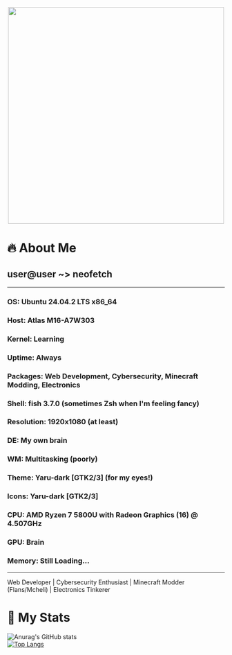 <div id="header" align="center">
  <img src="https://media2.giphy.com/media/v1.Y2lkPTc5MGI3NjExaWZ0M3psZHVlaHIweWZ5ejV0OWh6bWszbXV3NHVjb2N4MW1jZ2kwayZlcD12MV9pbnRlcm5hbF9naWZfYnlfaWQmY3Q9Zw/Ws6T5PN7wHv3cY8xy8/giphy.gif" width="500"/>
</div>

# 🔥 About Me
## user@user ~> neofetch
------------------------------------
### OS:              Ubuntu 24.04.2 LTS x86_64
### Host:            Atlas M16-A7W303
### Kernel:          Learning
### Uptime:          Always
### Packages:        Web Development, Cybersecurity, Minecraft Modding, Electronics
### Shell:           fish 3.7.0 (sometimes Zsh when I'm feeling fancy)
### Resolution:      1920x1080 (at least)
### DE:              My own brain
### WM:              Multitasking (poorly)
### Theme:           Yaru-dark [GTK2/3] (for my eyes!)
### Icons:           Yaru-dark [GTK2/3]
### CPU:             AMD Ryzen 7 5800U with Radeon Graphics (16) @ 4.507GHz
### GPU:             Brain
### Memory:          Still Loading...
------------------------------------
Web Developer | Cybersecurity Enthusiast | Minecraft Modder (Flans/Mcheli) | Electronics Tinkerer
# 🍮 My Stats

![Anurag's GitHub stats](https://github-readme-stats.vercel.app/api?username=artslavc&show_icons=true&theme=dracula) <br>
[![Top Langs](https://github-readme-stats.vercel.app/api/top-langs/?username=artslavc&layout=pie)](https://github.com/anuraghazra/github-readme-stats)
